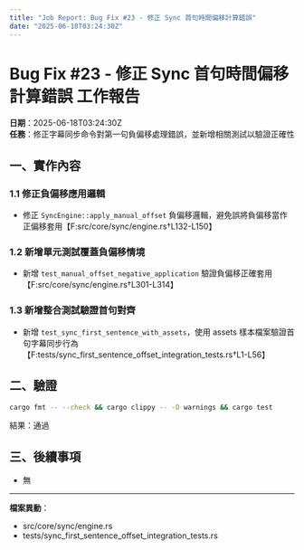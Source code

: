 ```yaml
---
title: "Job Report: Bug Fix #23 - 修正 Sync 首句時間偏移計算錯誤"
date: "2025-06-18T03:24:30Z"
---
```


# Bug Fix #23 - 修正 Sync 首句時間偏移計算錯誤 工作報告

**日期**：2025-06-18T03:24:30Z  
**任務**：修正字幕同步命令對第一句負偏移處理錯誤，並新增相關測試以驗證正確性

## 一、實作內容

### 1.1 修正負偏移應用邏輯
- 修正 `SyncEngine::apply_manual_offset` 負偏移邏輯，避免誤將負偏移當作正偏移套用【F:src/core/sync/engine.rs†L132-L150】

### 1.2 新增單元測試覆蓋負偏移情境
- 新增 `test_manual_offset_negative_application` 驗證負偏移正確套用【F:src/core/sync/engine.rs†L301-L314】

### 1.3 新增整合測試驗證首句對齊
- 新增 `test_sync_first_sentence_with_assets`，使用 assets 樣本檔案驗證首句字幕同步行為【F:tests/sync_first_sentence_offset_integration_tests.rs†L1-L56】

## 二、驗證
```bash
cargo fmt -- --check && cargo clippy -- -D warnings && cargo test
```
結果：通過

## 三、後續事項
- 無

---
**檔案異動**：
- src/core/sync/engine.rs
- tests/sync_first_sentence_offset_integration_tests.rs
